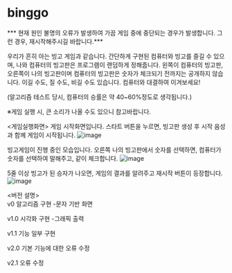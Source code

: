 # binggo
  
*** 현재 원인 불명의 오류가 발생하여 가끔 게임 중에 중단되는 경우가 발생합니다. 그런 경우, 재시작해주시길 바랍니다.***

우리가 흔히 아는 빙고 게임과 같습니다.
간단하게 구현된 컴퓨터와 빙고를 즐길 수 있으며, 나와 컴퓨터의 빙고판은 프로그램이 랜덤하게 정해줍니다.
왼쪽이 컴퓨터의 빙고판, 오른쪽이 나의 빙고판이며 컴퓨터의 빙고판은 숫자가 체크되기 전까지는 공개하지 않습니다.
이길 수도, 질 수도, 비길 수도 있습니다.
컴퓨터와 대결하여 이겨보세요!
  
(알고리즘 테스트 당시, 컴퓨터의 승률은 약 40~60%정도로 생각됩니다.)
  
※게임 실행 시, 큰 소리가 나올 수도 있으니 참고바랍니다.
  
<게임실행화면>
게임 시작화면입니다. 스타트 버튼을 누르면, 빙고판 생성 후 시작 음성과 함께 게임이 시작됩니다.
![image](https://user-images.githubusercontent.com/39291723/137727216-9e1ea683-ca01-47af-8cf6-7afc0dfad74c.png)
  
빙고게임이 진행 중인 모습입니다. 오른쪽 나의 빙고판에서 숫자를 선택하면, 컴퓨터가 숫자를 선택하여 말해주고, 같이 체크합니다.
![image](https://user-images.githubusercontent.com/39291723/137725421-3391eb0d-d8c3-4040-b7d6-7b83ac63b029.png)
   
5줄 이상 빙고가 된 승자가 나오면, 게임의 결과를 알려주고 재시작 버튼이 등장합니다.
![image](https://user-images.githubusercontent.com/39291723/137725792-2596ec11-a854-4189-bbbb-b40d7592b811.png)
  
  
  
<버전 설명>  
v0 알고리즘 구현
-문자 기반 화면
  
v1.0 시각화 구현
-그래픽 출력
  
v1.1 기능 일부 구현
  
v2.0 기본 기능에 대한 오류 수정
  
v2.1 오류 수정
